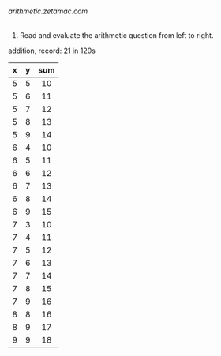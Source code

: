 <h6>arithmetic.zetamac.com</h6>

1. Read and evaluate the arithmetic question from left to right.

addition, record: 21 in 120s

| x | y | sum |
|:---:|:---:|:---:|
| 5 | 5 | 10 |
| 5 | 6 | 11 |
| 5 | 7 | 12 |
| 5 | 8 | 13 |
| 5 | 9 | 14 |
| 6 | 4 | 10 |
| 6 | 5 | 11 |
| 6 | 6 | 12 |
| 6 | 7 | 13 |
| 6 | 8 | 14 |
| 6 | 9 | 15 |
| 7 | 3 | 10 |
| 7 | 4 | 11 |
| 7 | 5 | 12 |
| 7 | 6 | 13 |
| 7 | 7 | 14 |
| 7 | 8 | 15 |
| 7 | 9 | 16 |
| 8 | 8 | 16 |
| 8 | 9 | 17 |
| 9 | 9 | 18 |
